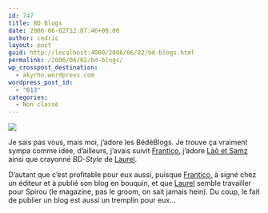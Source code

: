 ```yaml
---
id: 747
title: BD Blogs
date: 2006-06-02T12:07:46+00:00
author: cedric
layout: post
guid: http://localhost:4000/2006/06/02/bd-blogs.html
permalink: /2006/06/02/bd-blogs/
wp_crosspost_destination:
  - akyrho.wordpress.com
wordpress_post_id:
  - "613"
categories:
  - Non classé
---
```

![](/images/lo_et_samz.jpg)

Je sais pas vous, mais moi, j’adore les BédéBlogs. Je trouve ça vraiment sympa comme idée, d’ailleurs, j’avais suivit [Frantico](http://www.zanorg.com/frantico/), j’adore [Làô et Samz](http://loetsamz.blogspot.com/) ainsi que crayonné _BD-Style_ de [Laurel](http://www.bloglaurel.com/).

D’autant que c’est profitable pour eux aussi, puisque [Frantico,](http://www.zanorg.com/frantico/) à signé chez un éditeur et à publié son blog en bouquin, et que [Laurel](http://www.bloglaurel.com/) semble travailler pour Spirou (le magazine, pas le groom, on sait jamais hein). Du coup, le fait de publier un blog est aussi un tremplin pour eux…